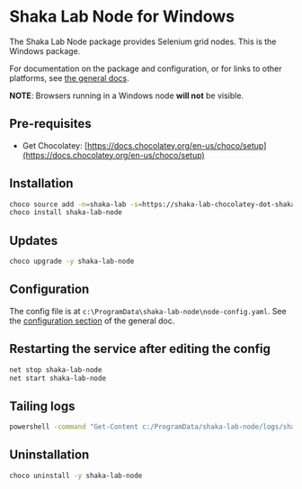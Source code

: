 # Shaka Lab Node for Windows

The Shaka Lab Node package provides Selenium grid nodes.
This is the Windows package.

For documentation on the package and configuration, or for links to other
platforms, see [the general docs](../README.md#readme).

**NOTE**: Browsers running in a Windows node **will not** be visible.

## Pre-requisites

 - Get Chocolatey: [https://docs.chocolatey.org/en-us/choco/setup](https://docs.chocolatey.org/en-us/choco/setup)

## Installation

```sh
choco source add -n=shaka-lab -s=https://shaka-lab-chocolatey-dot-shaka-player-demo.appspot.com/
choco install shaka-lab-node
```

## Updates

```sh
choco upgrade -y shaka-lab-node
```

## Configuration

The config file is at `c:\ProgramData\shaka-lab-node\node-config.yaml`.
See the [configuration section](../README.md#configuration) of the general doc.

## Restarting the service after editing the config

```sh
net stop shaka-lab-node
net start shaka-lab-node
```

## Tailing logs

```sh
powershell -command "Get-Content c:/ProgramData/shaka-lab-node/logs/shaka-lab-node-svc.err.log -Wait"
```

## Uninstallation

```sh
choco uninstall -y shaka-lab-node
```
